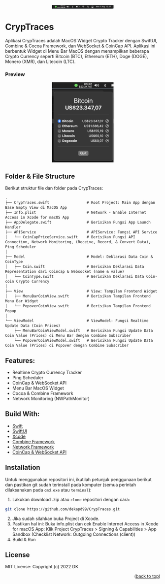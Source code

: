 <!-- ABOUT THE PROJECT -->
<p align="center">
  <a href="#" target="_blank"><img src="CrypTraces.png" width="200"></a>
</p>

# CrypTraces
Aplikasi CrypTraces adalah MacOS Widget Crypto Tracker dengan SwiftUI, Combine & Cocoa Framework, dan WebSocket & CoinCap API. Aplikasi ini berbentuk Widget di Menu Bar MacOS dengan menampilkan beberapa Crypto Currency seperti Bitcoin (BTC), Ethereum (ETH), Doge (DOGE), Monero (XMR), dan Litecoin (LTC).

### Preview
<p align="center">
  <a href="#" target="_blank"><img src="1.png" width="200"></a>
</p>

<!-- ABOUT THE FILE & FOLDER STRUCTURE -->
## Folder & File Structure
Berikut struktur file dan folder pada CrypTraces:

    .
    ├── CrypTraces.swift                 # Root Project: Main App dengan Base Empty View di MacOS App
    ├── Info.plist                       # Network - Enable Internet Access in Xcode for macOS App
    ├── AppDelegate.swift                # Berisikan Fungsi App Launch Handler
    ├── APIService                       # APIService: Fungsi API Service
    │   └── CoinCapPriceService.swift    # Berisikan Fungsi API Connection, Network Monitoring, (Receive, Record, & Convert Data), Ping Scheduler
    │
    ├── Model                            # Model: Deklarasi Data Coin & CoinType
    │   ├── Coin.swift                   # Berisikan Deklarasi Data Representation dari Coincap & Websocket (name & value)
    │   └── CoinType.swift               # Berisikan Deklarasi Data Coin-coin Crypto Currency
    │
    ├── View                             # View: Tampilan Frontend Widget
    │   ├── MenuBarCoinView.swift        # Berisikan Tampilan Frontend Menu Bar Widget
    │   └── PopoverCoinView.swift        # Berisikan Tampilan Frontend Popup
    │
    └── ViewModel                        # ViewModel: Fungsi Realtime Update Data (Coin Prices)
        ├── MenuBarCoinViewModel.swift   # Berisikan Fungsi Update Data Coin Value (Prices) di Menu Bar dengan Combine Subscriber 
        └── PopoverCoinViewModel.swift   # Berisikan Fungsi Update Data Coin Value (Prices) di Popover dengan Combine Subscriber

<!-- List of Features -->
## Features:

* Realtime Crypto Currency Tracker
* Ping Scheduler
* CoinCap & WebSocket API
* Menu Bar MacOS Widget
* Cocoa & Combine Framework
* Network Monitoring (NWPathMonitor)

<!-- Used Tools -->
## Build With:

* [Swift](https://www.swift.org/documentation/)
* [SwiftUI](https://developer.apple.com/documentation/swiftui/)
* [Xcode](https://developer.apple.com/xcode/)
* [Combine Framework](https://developer.apple.com/documentation/combine)
* [Network Framework](https://developer.apple.com/documentation/network)
* [CoinCap & WebSocket API](https://docs.coincap.io/#37dcec0b-1f7b-4d98-b152-0217a6798058)

<!-- How to Install -->
## Installation
Untuk menggunakan repositori ini, ikutilah petunjuk penggunaan berikut dan pastikan git sudah terinstall pada komputer (semua perintah dilaksanakan pada `cmd.exe` atau `terminal`):

1. Lakukan download .zip atau `clone` repositori dengan cara:
```bash
git clone https://github.com/dekapd99/CrypTraces.git
```

2. Jika sudah silahkan buka Project di Xcode.
3. Pastikan hal ini: Buka info.plist dan cek Enable Internet Access in Xcode for macOS App: Klik Project CrypTraces > Signing & Capabilities > App Sandbox (Checklist Network: Outgoing Connections (client))
4. Build & Run

<!-- What Kind of License? -->
## License
MIT License: Copyright (c) 2022 DK

<p align="right">(<a href="#top">back to top</a>)</p>
